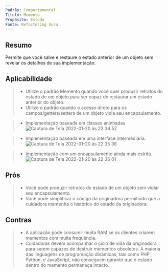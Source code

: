 ```yaml
---
Padrão: Comportamental
Título: Memento
Propósito: Estudo
Fonte: Refactoring Guru
---
```


## Resumo
Permite que você salve e restaure o estado anterior de um objeto sem revelar os detalhes de sua implementação.


## Aplicabilidade

> * Utilize o padrão Memento quando você quer produzir retratos do estado de um objeto para ser capaz de restaurar um estado anterior do objeto.
> * Utilize o padrão quando o acesso direto para os campos/getters/setters de um objeto viola seu encapsulamento.

> * Implementação baseada em classes aninhadas
![Captura de Tela 2022-01-20 às 22 34 52](https://user-images.githubusercontent.com/24915267/150449535-5c23e311-afe4-48a4-a41e-4c701018e620.png)


> * Implementação baseada em uma interface intermediária.
![Captura de Tela 2022-01-20 às 22 35 38](https://user-images.githubusercontent.com/24915267/150449602-000db9c5-41b3-48eb-b707-ae09815f0f69.png)


> * Implementação com um encapsulamento ainda mais estrito.
![Captura de Tela 2022-01-20 às 22 36 01](https://user-images.githubusercontent.com/24915267/150449631-ea8f454f-48b4-41df-9c1b-19cd032ac380.png)


## Prós
> * Você pode produzir retratos do estado de um objeto sem violar seu encapsulamento.
> * Você pode simplificar o código da originadora permitindo que a cuidadora mantenha o histórico do estado da originadora.

## Contras
> * A aplicação pode consumir muita RAM se os clientes criarem mementos com muita frequência.
> * Cuidadoras devem acompanhar o ciclo de vida da originadora para serem capazes de destruir mementos obsoletos.
> A maioria das linguagens de programação dinâmicas, tais como PHP, Python, e JavaScript, não conseguem garantir que o estado dentro do memento permaneça intacto.

